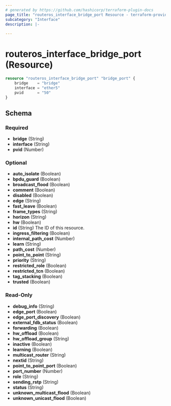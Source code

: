 ```yaml
---
# generated by https://github.com/hashicorp/terraform-plugin-docs
page_title: "routeros_interface_bridge_port Resource - terraform-provider-routeros"
subcategory: "Interface"
description: |-
  
---
```


# routeros_interface_bridge_port (Resource)

```terraform
resource "routeros_interface_bridge_port" "bridge_port" {
    bridge    = "bridge"
    interface = "ether5"
    pvid      = "50"
}
```



<!-- schema generated by tfplugindocs -->
## Schema

### Required

- **bridge** (String)
- **interface** (String)
- **pvid** (Number)

### Optional

- **auto_isolate** (Boolean)
- **bpdu_guard** (Boolean)
- **broadcast_flood** (Boolean)
- **comment** (Boolean)
- **disabled** (Boolean)
- **edge** (String)
- **fast_leave** (Boolean)
- **frame_types** (String)
- **horizon** (String)
- **hw** (Boolean)
- **id** (String) The ID of this resource.
- **ingress_filtering** (Boolean)
- **internal_path_cost** (Number)
- **learn** (String)
- **path_cost** (Number)
- **point_to_point** (String)
- **priority** (String)
- **restricted_role** (Boolean)
- **restricted_tcn** (Boolean)
- **tag_stacking** (Boolean)
- **trusted** (Boolean)

### Read-Only

- **debug_info** (String)
- **edge_port** (Boolean)
- **edge_port_discovery** (Boolean)
- **external_fdb_status** (Boolean)
- **forwarding** (Boolean)
- **hw_offload** (Boolean)
- **hw_offload_group** (String)
- **inactive** (Boolean)
- **learning** (Boolean)
- **multicast_router** (String)
- **nextid** (String)
- **point_to_point_port** (Boolean)
- **port_number** (Number)
- **role** (String)
- **sending_rstp** (String)
- **status** (String)
- **unknown_multicast_flood** (Boolean)
- **unknown_unicast_flood** (Boolean)


